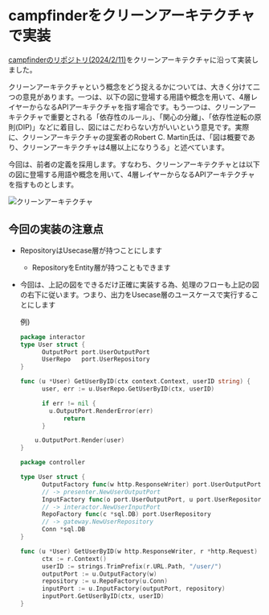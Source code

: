 # campfinderをクリーンアーキテクチャで実装
[campfinderのリポジトリ(2024/2/11)](https://github.com/tusmasoma/campfinder)をクリーンアーキテクチャに沿って実装しました。

クリーンアーキテクチャという概念をどう捉えるかについては、大きく分けて二つの意見があります。一つは、以下の図に登場する用語や概念を用いて、4層レイヤーからなるAPIアーキテクチャを指す場合です。もう一つは、クリーンアーキテクチャで重要とされる「依存性のルール」、「関心の分離」、「依存性逆転の原則(DIP)」などに着目し、図にはこだわらない方がいいという意見です。実際に、クリーンアーキテクチャの提案者のRobert C. Martin氏は、「図は概要であり、クリーンアーキテクチャは4層以上になりうる」と述べています。

今回は、前者の定義を採用します。すなわち、クリーンアーキテクチャとは以下の図に登場する用語や概念を用いて、4層レイヤーからなるAPIアーキテクチャを指すものとします。

![クリーンアーキテクチャ](https://github.com/tusmasoma/clean-architecture-campfinder/assets/104899572/ce8caa07-36ff-4d97-b201-5d559169eabc)

## 今回の実装の注意点
- RepositoryはUsecase層が持つことにします
  - RepositoryをEntity層が持つこともできます

- 今回は、上記の図をできるだけ正確に実装する為、処理のフローも上記の図の右下に従います。つまり、出力をUsecase層のユースケースで実行することにします

  例)
  
  ```go
  package interactor
  type User struct {
	    OutputPort port.UserOutputPort
	    UserRepo   port.UserRepository
  }

  func (u *User) GetUserByID(ctx context.Context, userID string) {
	    user, err := u.UserRepo.GetUserByID(ctx, userID)
  
	    if err != nil {
          u.OutputPort.RenderError(err)
		      return
	    }
  
      u.OutputPort.Render(user)
  }
  ```

  ```go
  package controller
  
  type User struct {
	    OutputFactory func(w http.ResponseWriter) port.UserOutputPort
	    // -> presenter.NewUserOutputPort
	    InputFactory func(o port.UserOutputPort, u port.UserRepository) port.UserInputPort
	    // -> interactor.NewUserInputPort
	    RepoFactory func(c *sql.DB) port.UserRepository
	    // -> gateway.NewUserRepository
	    Conn *sql.DB
  }

  func (u *User) GetUserByID(w http.ResponseWriter, r *http.Request) {
	    ctx := r.Context()
	    userID := strings.TrimPrefix(r.URL.Path, "/user/")
	    outputPort := u.OutputFactory(w)
	    repository := u.RepoFactory(u.Conn)
	    inputPort := u.InputFactory(outputPort, repository)
	    inputPort.GetUserByID(ctx, userID)
  }
  ```
